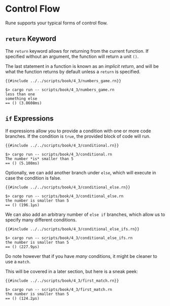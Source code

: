 # Control Flow

Rune supports your typical forms of control flow.

## `return` Keyword

The `return` keyword allows for returning from the current function.
If specified without an argument, the function will return a unit `()`.

The last statement in a function is known as an *implicit return*, and will be
what the function returns by default unless a `return` is specified.

```rust,noplaypen
{{#include ../../scripts/book/4_3/numbers_game.rn}}
```

```text
$> cargo run -- scripts/book/4_3/numbers_game.rn
less than one
something else
== () (3.8608ms)
```

## `if` Expressions

If expressions allow you to provide a condition with one or more code branches.
If the condition is `true`, the provided block of code will run.

```rust,noplaypen
{{#include ../../scripts/book/4_3/conditional.rn}}
```

```text
$> cargo run -- scripts/book/4_3/conditional.rn
The number *is* smaller than 5
== () (5.108ms)
```

Optionally, we can add another branch under `else`, which will execute in case
the condition is false.

```rust,noplaypen
{{#include ../../scripts/book/4_3/conditional_else.rn}}
```

```text
$> cargo run -- scripts/book/4_3/conditional_else.rn
the number is smaller than 5
== () (196.1µs)
```

We can also add an arbitrary number of `else if` branches, which allow us to
specify many different conditions.

```rust,noplaypen
{{#include ../../scripts/book/4_3/conditional_else_ifs.rn}}
```

```text
$> cargo run -- scripts/book/4_3/conditional_else_ifs.rn
the number is smaller than 5
== () (227.9µs)
```

Do note however that if you have *many* conditions, it might be cleaner to use
a `match`.

This will be covered in a later section, but here is a sneak peek:

```rust,noplaypen
{{#include ../../scripts/book/4_3/first_match.rn}}
```

```text
$> cargo run -- scripts/book/4_3/first_match.rn
the number is smaller than 5
== () (124.2µs)
```